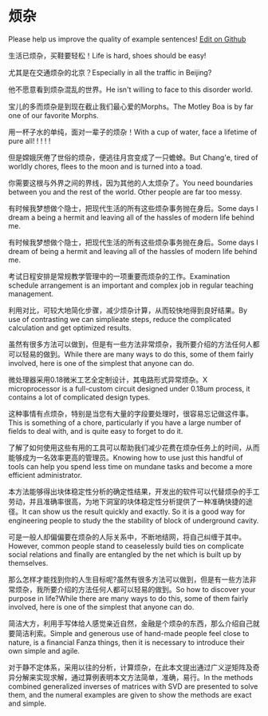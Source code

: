 # 烦杂

Please help us improve the quality of example sentences! [Edit on Github](https://github.com/jiyushe/jiyu-example-sentence-source/blob/main/chinese/fanza.md)

<p><span class="chinese">生活已烦杂，买鞋要轻松！</span><span class="english">Life is hard, shoes should be easy!</span></p>

<p><span class="chinese">尤其是在交通烦杂的北京？</span><span class="english">Especially in all the traffic in Beijing?</span></p>

<p><span class="chinese">他不愿意看到烦杂混乱的世界。</span><span class="english">He isn't willing to face to this disorder world.</span></p>

<p><span class="chinese">宝儿的多而烦杂是到现在截止我们最心爱的Morphs。</span><span class="english">The Motley Boa is by far one of our favorite Morphs.</span></p>

<p><span class="chinese">用一杯子水的单纯，面对一辈子的烦杂！</span><span class="english">With a cup of water, face a lifetime of pure all! ! ! ! !</span></p>

<p><span class="chinese">但是嫦娥厌倦了世俗的烦杂，便逃往月宫变成了一只蟾蜍。</span><span class="english">But Chang'e, tired of worldly chores, flees to the moon and is turned into a toad.</span></p>

<p><span class="chinese">你需要这根与外界之间的界线，因为其他的人太烦杂了。</span><span class="english">You need boundaries between you and the rest of the world. Other people are far too messy.</span></p>

<p><span class="chinese">有时候我梦想做个隐士，把现代生活的所有这些烦杂事务抛在身后。</span><span class="english">Some days I dream a being a hermit and leaving all of the hassles of modern life behind me.</span></p>

<p><span class="chinese">有时候我梦想做个隐士，把现代生活的所有这些烦杂事务抛在身后。</span><span class="english">Some days I dream of being a hermit and leaving all of the hassles of modern life behind me.</span></p>

<p><span class="chinese">考试日程安排是常规教学管理中的一项重要而烦杂的工作。</span><span class="english">Examination schedule arrangement is an important and complex job in regular teaching management.</span></p>

<p><span class="chinese">利用对比，可较大地简化步骤，减少烦杂计算，从而较快地得到良好结果。</span><span class="english">By use of contrasting we can simplieate steps, reduce the complicated calculation and get optimized results.</span></p>

<p><span class="chinese">虽然有很多方法可以做到，但是有一些方法非常烦杂，我所要介绍的方法任何人都可以轻易的做到。</span><span class="english">While there are many ways to do this, some of them fairly involved, here is one of the simplest that anyone can do.</span></p>

<p><span class="chinese">微处理器采用0.18微米工艺全定制设计，其电路形式异常烦杂。</span><span class="english">X microprocessor is a full-custom circuit designed under 0.18um process, it contains a lot of complicated design types.</span></p>

<p><span class="chinese">这种事情有点烦杂，特别是当您有大量的字段要处理时，很容易忘记做这件事。</span><span class="english">This is something of a chore, particularly if you have a large number of fields to deal with, and is quite easy to forget to do it.</span></p>

<p><span class="chinese">了解了如何使用这些有用的工具可以帮助我们减少花费在烦杂任务上的时间，从而能够成为一名效率更高的管理员。</span><span class="english">Knowing how to use just this handful of tools can help you spend less time on mundane tasks and become a more efficient administrator.</span></p>

<p><span class="chinese">本方法能够得出块体稳定性分析的确定性结果，开发出的软件可以代替烦杂的手工劳动，并且准确率很高，为地下洞室的块体稳定性分析提供了一种准确快捷的途径。</span><span class="english">It can show us the result quickly and exactly. So it is a good way for engineering people to study the the stability of block of underground cavity.</span></p>

<p><span class="chinese">可是一般人却偏偏要在烦杂的人际关系中，不断地结网，将自己纠缠于其中。</span><span class="english">However, common people stand to ceaselessly build ties on complicate social relations and finally are entangled by the net which is built up by themselves.</span></p>

<p><span class="chinese">那么怎样才能找到你的人生目标呢?虽然有很多方法可以做到，但是有一些方法非常烦杂，我所要介绍的方法任何人都可以轻易的做到。</span><span class="english">So how to discover your purpose in life?While there are many ways to do this, some of them fairly involved, here is one of the simplest that anyone can do.</span></p>

<p><span class="chinese">简洁大方，利用手写体给人感觉亲近自然，金融是个烦杂的东西，那么介绍自己就要简洁利索。</span><span class="english">Simple and generous use of hand-made people feel close to nature, is a financial Fanza things, then it is necessary to introduce their own simple and agile.</span></p>

<p><span class="chinese">对于静不定体系，采用以往的分析，计算烦杂，在此本文提出通过广义逆矩阵及奇异分解来实现求解，通过算例表明本文方法简单，准确，易行。</span><span class="english">In the methods combined generalized inverses of matrices with SVD are presented to solve them, and the numeral examples are given to show the methods are exact and simple.</span></p>

